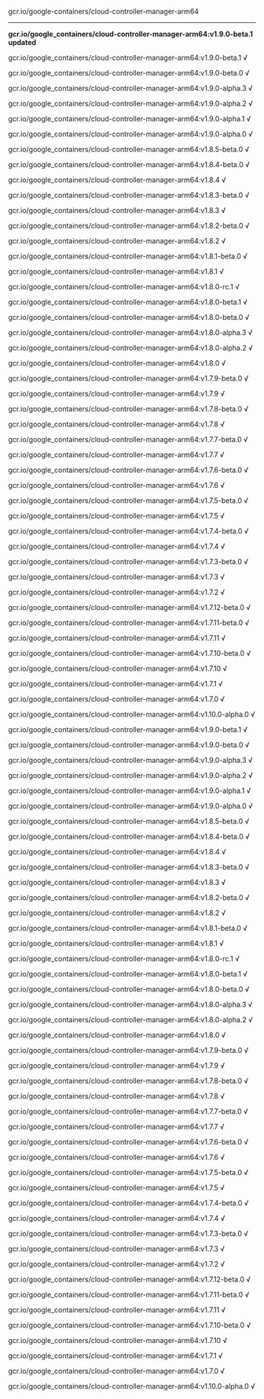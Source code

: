 gcr.io/google-containers/cloud-controller-manager-arm64 

----
**gcr.io/google_containers/cloud-controller-manager-arm64:v1.9.0-beta.1 updated**

gcr.io/google_containers/cloud-controller-manager-arm64:v1.9.0-beta.1 √

gcr.io/google_containers/cloud-controller-manager-arm64:v1.9.0-beta.0 √

gcr.io/google_containers/cloud-controller-manager-arm64:v1.9.0-alpha.3 √

gcr.io/google_containers/cloud-controller-manager-arm64:v1.9.0-alpha.2 √

gcr.io/google_containers/cloud-controller-manager-arm64:v1.9.0-alpha.1 √

gcr.io/google_containers/cloud-controller-manager-arm64:v1.9.0-alpha.0 √

gcr.io/google_containers/cloud-controller-manager-arm64:v1.8.5-beta.0 √

gcr.io/google_containers/cloud-controller-manager-arm64:v1.8.4-beta.0 √

gcr.io/google_containers/cloud-controller-manager-arm64:v1.8.4 √

gcr.io/google_containers/cloud-controller-manager-arm64:v1.8.3-beta.0 √

gcr.io/google_containers/cloud-controller-manager-arm64:v1.8.3 √

gcr.io/google_containers/cloud-controller-manager-arm64:v1.8.2-beta.0 √

gcr.io/google_containers/cloud-controller-manager-arm64:v1.8.2 √

gcr.io/google_containers/cloud-controller-manager-arm64:v1.8.1-beta.0 √

gcr.io/google_containers/cloud-controller-manager-arm64:v1.8.1 √

gcr.io/google_containers/cloud-controller-manager-arm64:v1.8.0-rc.1 √

gcr.io/google_containers/cloud-controller-manager-arm64:v1.8.0-beta.1 √

gcr.io/google_containers/cloud-controller-manager-arm64:v1.8.0-beta.0 √

gcr.io/google_containers/cloud-controller-manager-arm64:v1.8.0-alpha.3 √

gcr.io/google_containers/cloud-controller-manager-arm64:v1.8.0-alpha.2 √

gcr.io/google_containers/cloud-controller-manager-arm64:v1.8.0 √

gcr.io/google_containers/cloud-controller-manager-arm64:v1.7.9-beta.0 √

gcr.io/google_containers/cloud-controller-manager-arm64:v1.7.9 √

gcr.io/google_containers/cloud-controller-manager-arm64:v1.7.8-beta.0 √

gcr.io/google_containers/cloud-controller-manager-arm64:v1.7.8 √

gcr.io/google_containers/cloud-controller-manager-arm64:v1.7.7-beta.0 √

gcr.io/google_containers/cloud-controller-manager-arm64:v1.7.7 √

gcr.io/google_containers/cloud-controller-manager-arm64:v1.7.6-beta.0 √

gcr.io/google_containers/cloud-controller-manager-arm64:v1.7.6 √

gcr.io/google_containers/cloud-controller-manager-arm64:v1.7.5-beta.0 √

gcr.io/google_containers/cloud-controller-manager-arm64:v1.7.5 √

gcr.io/google_containers/cloud-controller-manager-arm64:v1.7.4-beta.0 √

gcr.io/google_containers/cloud-controller-manager-arm64:v1.7.4 √

gcr.io/google_containers/cloud-controller-manager-arm64:v1.7.3-beta.0 √

gcr.io/google_containers/cloud-controller-manager-arm64:v1.7.3 √

gcr.io/google_containers/cloud-controller-manager-arm64:v1.7.2 √

gcr.io/google_containers/cloud-controller-manager-arm64:v1.7.12-beta.0 √

gcr.io/google_containers/cloud-controller-manager-arm64:v1.7.11-beta.0 √

gcr.io/google_containers/cloud-controller-manager-arm64:v1.7.11 √

gcr.io/google_containers/cloud-controller-manager-arm64:v1.7.10-beta.0 √

gcr.io/google_containers/cloud-controller-manager-arm64:v1.7.10 √

gcr.io/google_containers/cloud-controller-manager-arm64:v1.7.1 √

gcr.io/google_containers/cloud-controller-manager-arm64:v1.7.0 √

gcr.io/google_containers/cloud-controller-manager-arm64:v1.10.0-alpha.0 √

gcr.io/google_containers/cloud-controller-manager-arm64:v1.9.0-beta.1 √

gcr.io/google_containers/cloud-controller-manager-arm64:v1.9.0-beta.0 √

gcr.io/google_containers/cloud-controller-manager-arm64:v1.9.0-alpha.3 √

gcr.io/google_containers/cloud-controller-manager-arm64:v1.9.0-alpha.2 √

gcr.io/google_containers/cloud-controller-manager-arm64:v1.9.0-alpha.1 √

gcr.io/google_containers/cloud-controller-manager-arm64:v1.9.0-alpha.0 √

gcr.io/google_containers/cloud-controller-manager-arm64:v1.8.5-beta.0 √

gcr.io/google_containers/cloud-controller-manager-arm64:v1.8.4-beta.0 √

gcr.io/google_containers/cloud-controller-manager-arm64:v1.8.4 √

gcr.io/google_containers/cloud-controller-manager-arm64:v1.8.3-beta.0 √

gcr.io/google_containers/cloud-controller-manager-arm64:v1.8.3 √

gcr.io/google_containers/cloud-controller-manager-arm64:v1.8.2-beta.0 √

gcr.io/google_containers/cloud-controller-manager-arm64:v1.8.2 √

gcr.io/google_containers/cloud-controller-manager-arm64:v1.8.1-beta.0 √

gcr.io/google_containers/cloud-controller-manager-arm64:v1.8.1 √

gcr.io/google_containers/cloud-controller-manager-arm64:v1.8.0-rc.1 √

gcr.io/google_containers/cloud-controller-manager-arm64:v1.8.0-beta.1 √

gcr.io/google_containers/cloud-controller-manager-arm64:v1.8.0-beta.0 √

gcr.io/google_containers/cloud-controller-manager-arm64:v1.8.0-alpha.3 √

gcr.io/google_containers/cloud-controller-manager-arm64:v1.8.0-alpha.2 √

gcr.io/google_containers/cloud-controller-manager-arm64:v1.8.0 √

gcr.io/google_containers/cloud-controller-manager-arm64:v1.7.9-beta.0 √

gcr.io/google_containers/cloud-controller-manager-arm64:v1.7.9 √

gcr.io/google_containers/cloud-controller-manager-arm64:v1.7.8-beta.0 √

gcr.io/google_containers/cloud-controller-manager-arm64:v1.7.8 √

gcr.io/google_containers/cloud-controller-manager-arm64:v1.7.7-beta.0 √

gcr.io/google_containers/cloud-controller-manager-arm64:v1.7.7 √

gcr.io/google_containers/cloud-controller-manager-arm64:v1.7.6-beta.0 √

gcr.io/google_containers/cloud-controller-manager-arm64:v1.7.6 √

gcr.io/google_containers/cloud-controller-manager-arm64:v1.7.5-beta.0 √

gcr.io/google_containers/cloud-controller-manager-arm64:v1.7.5 √

gcr.io/google_containers/cloud-controller-manager-arm64:v1.7.4-beta.0 √

gcr.io/google_containers/cloud-controller-manager-arm64:v1.7.4 √

gcr.io/google_containers/cloud-controller-manager-arm64:v1.7.3-beta.0 √

gcr.io/google_containers/cloud-controller-manager-arm64:v1.7.3 √

gcr.io/google_containers/cloud-controller-manager-arm64:v1.7.2 √

gcr.io/google_containers/cloud-controller-manager-arm64:v1.7.12-beta.0 √

gcr.io/google_containers/cloud-controller-manager-arm64:v1.7.11-beta.0 √

gcr.io/google_containers/cloud-controller-manager-arm64:v1.7.11 √

gcr.io/google_containers/cloud-controller-manager-arm64:v1.7.10-beta.0 √

gcr.io/google_containers/cloud-controller-manager-arm64:v1.7.10 √

gcr.io/google_containers/cloud-controller-manager-arm64:v1.7.1 √

gcr.io/google_containers/cloud-controller-manager-arm64:v1.7.0 √

gcr.io/google_containers/cloud-controller-manager-arm64:v1.10.0-alpha.0 √

